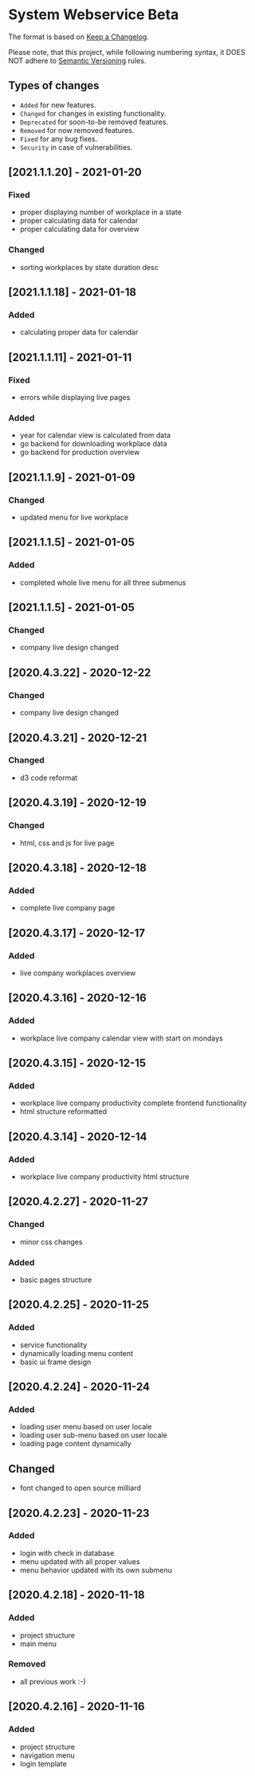 # System Webservice Beta

The format is based on [Keep a Changelog](http://keepachangelog.com/en/1.0.0/).

Please note, that this project, while following numbering syntax, it DOES NOT adhere
to [Semantic Versioning](http://semver.org/spec/v2.0.0.html) rules.

## Types of changes

* ```Added``` for new features.
* ```Changed``` for changes in existing functionality.
* ```Deprecated``` for soon-to-be removed features.
* ```Removed``` for now removed features.
* ```Fixed``` for any bug fixes.
* ```Security``` in case of vulnerabilities.

## [2021.1.1.20] - 2021-01-20

### Fixed
- proper displaying number of workplace in a state
- proper calculating data for calendar
- proper calculating data for overview

### Changed
- sorting workplaces by state duration desc


## [2021.1.1.18] - 2021-01-18

### Added
- calculating proper data for calendar

## [2021.1.1.11] - 2021-01-11

### Fixed
- errors while displaying live pages

### Added
- year for calendar view is calculated from data
- go backend for downloading workplace data
- go backend for production overview

## [2021.1.1.9] - 2021-01-09

### Changed
- updated menu for live workplace

## [2021.1.1.5] - 2021-01-05

### Added
- completed whole live menu for all three submenus

## [2021.1.1.5] - 2021-01-05

### Changed
- company live design changed

## [2020.4.3.22] - 2020-12-22

### Changed
- company live design changed

## [2020.4.3.21] - 2020-12-21

### Changed
- d3 code reformat

## [2020.4.3.19] - 2020-12-19

### Changed
- html, css and js for live page

## [2020.4.3.18] - 2020-12-18

### Added
- complete live company page

## [2020.4.3.17] - 2020-12-17

### Added
- live company workplaces overview

## [2020.4.3.16] - 2020-12-16

### Added
- workplace live company calendar view with start on mondays

## [2020.4.3.15] - 2020-12-15

### Added

- workplace live company productivity complete frontend functionality
- html structure reformatted

## [2020.4.3.14] - 2020-12-14

### Added

- workplace live company productivity html structure

## [2020.4.2.27] - 2020-11-27

### Changed

- minor css changes

### Added

- basic pages structure

## [2020.4.2.25] - 2020-11-25

### Added

- service functionality
- dynamically loading menu content
- basic ui frame design

## [2020.4.2.24] - 2020-11-24

### Added

- loading user menu based on user locale
- loading user sub-menu based on user locale
- loading page content dynamically

## Changed

- font changed to open source milliard

## [2020.4.2.23] - 2020-11-23

### Added

- login with check in database
- menu updated with all proper values
- menu behavior updated with its own submenu

## [2020.4.2.18] - 2020-11-18

### Added

- project structure
- main menu

### Removed

- all previous work :-)

## [2020.4.2.16] - 2020-11-16

### Added

- project structure
- navigation menu
- login template